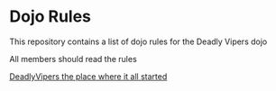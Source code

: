 Dojo Rules
==========

This repository contains a list of dojo rules for the Deadly Vipers dojo

All members should read the rules

[DeadlyVipers the place where it all started](https://github.com/deadlyvipers)

